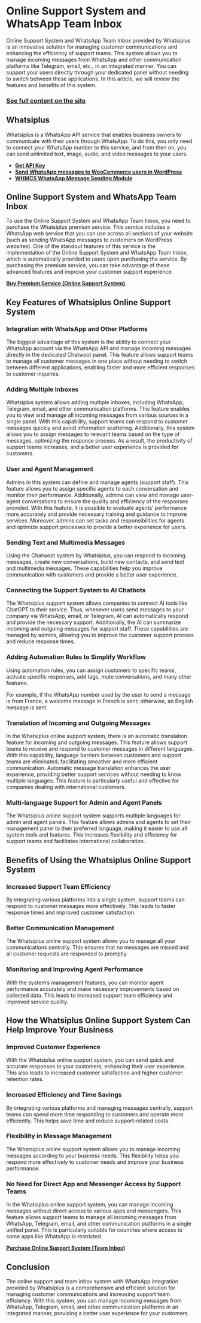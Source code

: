 # Online Support System and WhatsApp Team Inbox

Online Support System and WhatsApp Team Inbox provided by Whatsiplus is an innovative solution for managing customer communications and enhancing the efficiency of support teams. This system allows you to manage incoming messages from WhatsApp and other communication platforms like Telegram, email, etc., in an integrated manner. You can support your users directly through your dedicated panel without needing to switch between these applications. In this article, we will review the features and benefits of this system.

### [See full content on the site](https://whatsiplus.com/online-support-system-and-whatsapp-team-inbox/)

## Whatsiplus

Whatsiplus is a WhatsApp API service that enables business owners to communicate with their users through WhatsApp. To do this, you only need to connect your WhatsApp number to this service, and from then on, you can send unlimited text, image, audio, and video messages to your users.

- **[Get API Key](https://panel.whatsiplus.com/index.php?rp=/login)**
- **[Send WhatsApp messages to WooCommerce users in WordPress](https://whatsiplus.com/whatsapp-order-notifications-plugin-boost-your-woocommerce-sales/)**
- **[WHMCS WhatsApp Message Sending Module](https://whatsiplus.com/whatsapp-notification-for-whmcs-whatsiplus-module/)**

## Online Support System and WhatsApp Team Inbox

To use the Online Support System and WhatsApp Team Inbox, you need to purchase the Whatsiplus premium service. This service includes a WhatsApp web service that you can use across all sections of your website (such as sending WhatsApp messages to customers on WordPress websites). One of the standout features of this service is the implementation of the Online Support System and WhatsApp Team Inbox, which is automatically provided to users upon purchasing the service. By purchasing the premium service, you can take advantage of these advanced features and improve your customer support experience.

**[Buy Premium Service (Online Support System)](https://panel.whatsiplus.com/index.php?rp=/store/whatsapp/premium)**

## Key Features of Whatsiplus Online Support System

### Integration with WhatsApp and Other Platforms

The biggest advantage of this system is the ability to connect your WhatsApp account via the WhatsApp API and manage incoming messages directly in the dedicated Chatwoot panel. This feature allows support teams to manage all customer messages in one place without needing to switch between different applications, enabling faster and more efficient responses to customer inquiries.

### Adding Multiple Inboxes

Whatsiplus system allows adding multiple inboxes, including WhatsApp, Telegram, email, and other communication platforms. This feature enables you to view and manage all incoming messages from various sources in a single panel. With this capability, support teams can respond to customer messages quickly and avoid information scattering. Additionally, this system allows you to assign messages to relevant teams based on the type of messages, optimizing the response process. As a result, the productivity of support teams increases, and a better user experience is provided for customers.

### User and Agent Management

Admins in this system can define and manage agents (support staff). This feature allows you to assign specific agents to each conversation and monitor their performance. Additionally, admins can view and manage user-agent conversations to ensure the quality and efficiency of the responses provided. With this feature, it is possible to evaluate agents’ performance more accurately and provide necessary training and guidance to improve services. Moreover, admins can set tasks and responsibilities for agents and optimize support processes to provide a better experience for users.

### Sending Text and Multimedia Messages

Using the Chatwoot system by Whatsiplus, you can respond to incoming messages, create new conversations, build new contacts, and send text and multimedia messages. These capabilities help you improve communication with customers and provide a better user experience.

### Connecting the Support System to AI Chatbots

The Whatsiplus support system allows companies to connect AI tools like ChatGPT to their service. Thus, whenever users send messages to your company via WhatsApp, email, or Telegram, AI can automatically respond and provide the necessary support. Additionally, the AI can summarize incoming and outgoing messages for support staff. These capabilities are managed by admins, allowing you to improve the customer support process and reduce response times.

### Adding Automation Rules to Simplify Workflow

Using automation rules, you can assign customers to specific teams, activate specific responses, add tags, mute conversations, and many other features.

For example, if the WhatsApp number used by the user to send a message is from France, a welcome message in French is sent; otherwise, an English message is sent.

### Translation of Incoming and Outgoing Messages

In the Whatsiplus online support system, there is an automatic translation feature for incoming and outgoing messages. This feature allows support teams to receive and respond to customer messages in different languages. With this capability, language barriers between customers and support teams are eliminated, facilitating smoother and more efficient communication. Automatic message translation enhances the user experience, providing better support services without needing to know multiple languages. This feature is particularly useful and effective for companies dealing with international customers.

### Multi-language Support for Admin and Agent Panels

The Whatsiplus online support system supports multiple languages for admin and agent panels. This feature allows admins and agents to set their management panel to their preferred language, making it easier to use all system tools and features. This increases flexibility and efficiency for support teams and facilitates international collaboration.

## Benefits of Using the Whatsiplus Online Support System

### Increased Support Team Efficiency

By integrating various platforms into a single system, support teams can respond to customer messages more effectively. This leads to faster response times and improved customer satisfaction.

### Better Communication Management

The Whatsiplus online support system allows you to manage all your communications centrally. This ensures that no messages are missed and all customer requests are responded to promptly.

### Monitoring and Improving Agent Performance

With the system’s management features, you can monitor agent performance accurately and make necessary improvements based on collected data. This leads to increased support team efficiency and improved service quality.

## How the Whatsiplus Online Support System Can Help Improve Your Business

### Improved Customer Experience

With the Whatsiplus online support system, you can send quick and accurate responses to your customers, enhancing their user experience. This also leads to increased customer satisfaction and higher customer retention rates.

### Increased Efficiency and Time Savings

By integrating various platforms and managing messages centrally, support teams can spend more time responding to customers and operate more efficiently. This helps save time and reduce support-related costs.

### Flexibility in Message Management

The Whatsiplus online support system allows you to manage incoming messages according to your business needs. This flexibility helps you respond more effectively to customer needs and improve your business performance.

### No Need for Direct App and Messenger Access by Support Teams

In the Whatsiplus online support system, you can manage incoming messages without direct access to various apps and messengers. This feature allows support teams to manage all incoming messages from WhatsApp, Telegram, email, and other communication platforms in a single unified panel. This is particularly suitable for countries where access to some apps like WhatsApp is restricted.

**[Purchase Online Support System (Team Inbox)](https://panel.whatsiplus.com/index.php?rp=/store/whatsapp/premium)**

## Conclusion

The online support and team inbox system with WhatsApp integration provided by Whatsiplus is a comprehensive and efficient solution for managing customer communications and increasing support team efficiency. With this system, you can manage incoming messages from WhatsApp, Telegram, email, and other communication platforms in an integrated manner, providing a better user experience for your customers.

